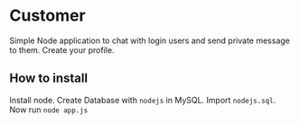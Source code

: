 Customer
========
Simple Node application to chat with login users and send private message to them.
Create your profile.
<h2>How to install</h2>
Install node.
Create Database with <code>nodejs</code> in MySQL.
Import <code>nodejs.sql</code>.
Now run <code>node app.js</code>
